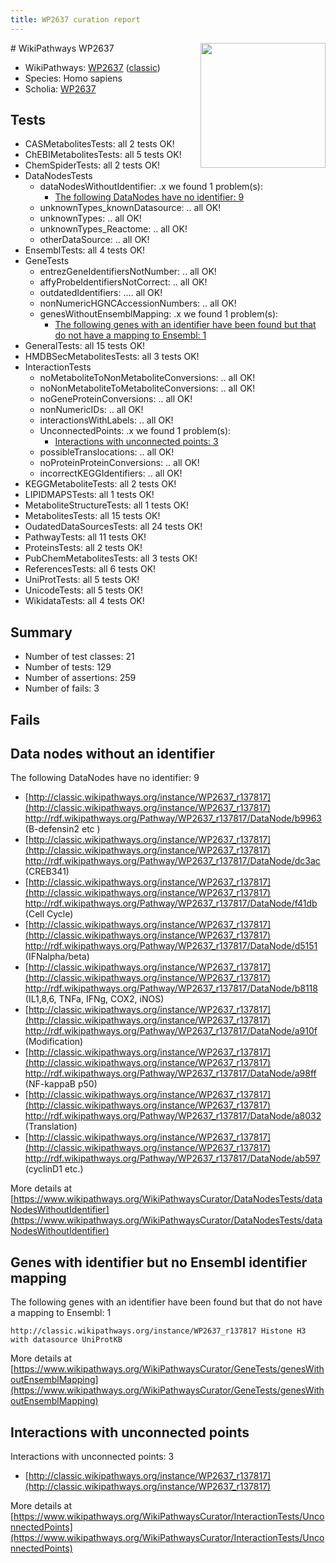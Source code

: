 ```yaml
---
title: WP2637 curation report
---
```


<img style="float: right; width: 200px" src="https://upload.wikimedia.org/wikipedia/commons/thumb/8/83/Wplogo_with_text_500.png/640px-Wplogo_with_text_500.png" />
# WikiPathways WP2637

* WikiPathways: [WP2637](https://wikipathways.org/pathways/WP2637) ([classic](https://classic.wikipathways.org/instance/WP2637))
* Species: Homo sapiens
* Scholia: [WP2637](https://scholia.toolforge.org/wikipathways/WP2637)
## Tests
* CASMetabolitesTests: all 2 tests OK!
* ChEBIMetabolitesTests: all 5 tests OK!
* ChemSpiderTests: all 2 tests OK!
* DataNodesTests
    * dataNodesWithoutIdentifier: .x we found 1 problem(s):
        * [The following DataNodes have no identifier: 9](#d2d32fa8)
    * unknownTypes_knownDatasource: .. all OK!
    * unknownTypes: .. all OK!
    * unknownTypes_Reactome: .. all OK!
    * otherDataSource: .. all OK!
* EnsemblTests: all 4 tests OK!
* GeneTests
    * entrezGeneIdentifiersNotNumber: .. all OK!
    * affyProbeIdentifiersNotCorrect: .. all OK!
    * outdatedIdentifiers: .... all OK!
    * nonNumericHGNCAccessionNumbers: .. all OK!
    * genesWithoutEnsemblMapping: .x we found 1 problem(s):
        * [The following genes with an identifier have been found but that do not have a mapping to Ensembl: 1](#40286d83)
* GeneralTests: all 15 tests OK!
* HMDBSecMetabolitesTests: all 3 tests OK!
* InteractionTests
    * noMetaboliteToNonMetaboliteConversions: .. all OK!
    * noNonMetaboliteToMetaboliteConversions: .. all OK!
    * noGeneProteinConversions: .. all OK!
    * nonNumericIDs: .. all OK!
    * interactionsWithLabels: .. all OK!
    * UnconnectedPoints: .x we found 1 problem(s):
        * [Interactions with unconnected points: 3](#35a61adb)
    * possibleTranslocations: .. all OK!
    * noProteinProteinConversions: .. all OK!
    * incorrectKEGGIdentifiers: .. all OK!
* KEGGMetaboliteTests: all 2 tests OK!
* LIPIDMAPSTests: all 1 tests OK!
* MetaboliteStructureTests: all 1 tests OK!
* MetabolitesTests: all 15 tests OK!
* OudatedDataSourcesTests: all 24 tests OK!
* PathwayTests: all 11 tests OK!
* ProteinsTests: all 2 tests OK!
* PubChemMetabolitesTests: all 3 tests OK!
* ReferencesTests: all 6 tests OK!
* UniProtTests: all 5 tests OK!
* UnicodeTests: all 5 tests OK!
* WikidataTests: all 4 tests OK!


## Summary

* Number of test classes: 21
* Number of tests: 129
* Number of assertions: 259
* Number of fails: 3

## Fails

<a name="d2d32fa8" />

## Data nodes without an identifier

The following DataNodes have no identifier: 9

* [http://classic.wikipathways.org/instance/WP2637_r137817](http://classic.wikipathways.org/instance/WP2637_r137817) http://rdf.wikipathways.org/Pathway/WP2637_r137817/DataNode/b9963 (B-defensin2
 etc
)
* [http://classic.wikipathways.org/instance/WP2637_r137817](http://classic.wikipathways.org/instance/WP2637_r137817) http://rdf.wikipathways.org/Pathway/WP2637_r137817/DataNode/dc3ac (CREB341)
* [http://classic.wikipathways.org/instance/WP2637_r137817](http://classic.wikipathways.org/instance/WP2637_r137817) http://rdf.wikipathways.org/Pathway/WP2637_r137817/DataNode/f41db (Cell
Cycle)
* [http://classic.wikipathways.org/instance/WP2637_r137817](http://classic.wikipathways.org/instance/WP2637_r137817) http://rdf.wikipathways.org/Pathway/WP2637_r137817/DataNode/d5151 (IFNalpha/beta)
* [http://classic.wikipathways.org/instance/WP2637_r137817](http://classic.wikipathways.org/instance/WP2637_r137817) http://rdf.wikipathways.org/Pathway/WP2637_r137817/DataNode/b8118 (IL1,8,6, TNFa, 
IFNg, COX2, iNOS)
* [http://classic.wikipathways.org/instance/WP2637_r137817](http://classic.wikipathways.org/instance/WP2637_r137817) http://rdf.wikipathways.org/Pathway/WP2637_r137817/DataNode/a910f (Modification)
* [http://classic.wikipathways.org/instance/WP2637_r137817](http://classic.wikipathways.org/instance/WP2637_r137817) http://rdf.wikipathways.org/Pathway/WP2637_r137817/DataNode/a98ff (NF-kappaB p50)
* [http://classic.wikipathways.org/instance/WP2637_r137817](http://classic.wikipathways.org/instance/WP2637_r137817) http://rdf.wikipathways.org/Pathway/WP2637_r137817/DataNode/a8032 (Translation)
* [http://classic.wikipathways.org/instance/WP2637_r137817](http://classic.wikipathways.org/instance/WP2637_r137817) http://rdf.wikipathways.org/Pathway/WP2637_r137817/DataNode/ab597 (cyclinD1
etc.)


More details at [https://www.wikipathways.org/WikiPathwaysCurator/DataNodesTests/dataNodesWithoutIdentifier](https://www.wikipathways.org/WikiPathwaysCurator/DataNodesTests/dataNodesWithoutIdentifier)

<a name="40286d83" />

## Genes with identifier but no Ensembl identifier mapping

The following genes with an identifier have been found but that do not have a mapping to Ensembl: 1
```
http://classic.wikipathways.org/instance/WP2637_r137817 Histone H3 with datasource UniProtKB
```

More details at [https://www.wikipathways.org/WikiPathwaysCurator/GeneTests/genesWithoutEnsemblMapping](https://www.wikipathways.org/WikiPathwaysCurator/GeneTests/genesWithoutEnsemblMapping)

<a name="35a61adb" />

## Interactions with unconnected points

Interactions with unconnected points: 3

* [http://classic.wikipathways.org/instance/WP2637_r137817](http://classic.wikipathways.org/instance/WP2637_r137817)


More details at [https://www.wikipathways.org/WikiPathwaysCurator/InteractionTests/UnconnectedPoints](https://www.wikipathways.org/WikiPathwaysCurator/InteractionTests/UnconnectedPoints)

